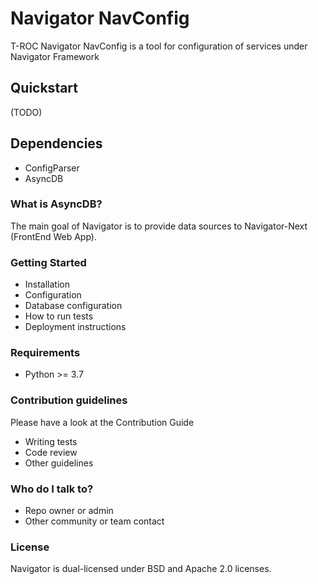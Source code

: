# Navigator NavConfig #

T-ROC Navigator NavConfig is a tool for configuration of services under Navigator Framework

## Quickstart ##

(TODO)

## Dependencies ##

 * ConfigParser
 * AsyncDB

### What is AsyncDB? ###

The main goal of Navigator is to provide data sources to Navigator-Next (FrontEnd Web App).

### Getting Started ###

* Installation
* Configuration
* Database configuration
* How to run tests
* Deployment instructions

### Requirements ###

* Python >= 3.7

### Contribution guidelines ###

Please have a look at the Contribution Guide

* Writing tests
* Code review
* Other guidelines

### Who do I talk to? ###

* Repo owner or admin
* Other community or team contact

### License ###

Navigator is dual-licensed under BSD and Apache 2.0 licenses.
